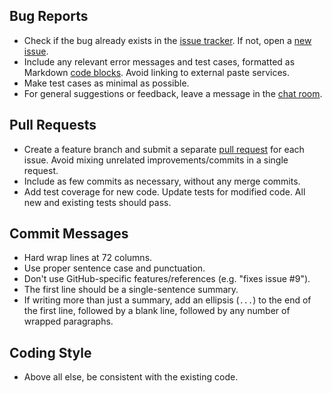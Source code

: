 Bug Reports
-----------

* Check if the bug already exists in the [issue tracker]. If not, open a
  [new issue].
* Include any relevant error messages and test cases, formatted as
  Markdown [code blocks]. Avoid linking to external paste services.
* Make test cases as minimal as possible.
* For general suggestions or feedback, leave a message in the [chat room].

[issue tracker]: https://github.com/craigbarnes/lua-gumbo/issues
[new issue]: https://github.com/craigbarnes/lua-gumbo/issues/new
[code blocks]: https://help.github.com/articles/github-flavored-markdown/#fenced-code-blocks
[chat room]: https://gitter.im/craigbarnes/lua-gumbo

Pull Requests
-------------

* Create a feature branch and submit a separate [pull request] for each
  issue. Avoid mixing unrelated improvements/commits in a single request.
* Include as few commits as necessary, without any merge commits.
* Add test coverage for new code. Update tests for modified code. All new
  and existing tests should pass.

[pull request]: https://github.com/craigbarnes/lua-gumbo/pulls

Commit Messages
---------------

* Hard wrap lines at 72 columns.
* Use proper sentence case and punctuation.
* Don't use GitHub-specific features/references (e.g. "fixes issue #9").
* The first line should be a single-sentence summary.
* If writing more than just a summary, add an ellipsis (`...`) to the end
  of the first line, followed by a blank line, followed by any number of
  wrapped paragraphs.

Coding Style
------------

* Above all else, be consistent with the existing code.
